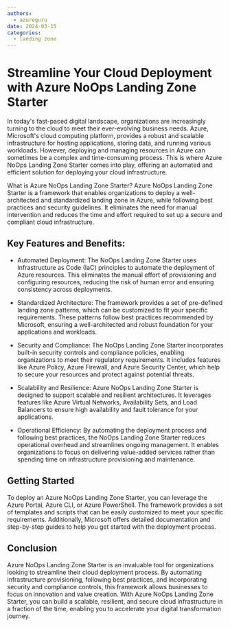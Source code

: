 ```yaml
---
authors: 
  - azureguru
date: 2024-03-15
categories:
  - landing zone
---
```


# Streamline Your Cloud Deployment with Azure NoOps Landing Zone Starter

In today's fast-paced digital landscape, organizations are increasingly turning to the cloud to meet their ever-evolving business needs. Azure, Microsoft's cloud computing platform, provides a robust and scalable infrastructure for hosting applications, storing data, and running various workloads. However, deploying and managing resources in Azure can sometimes be a complex and time-consuming process. This is where Azure NoOps Landing Zone Starter comes into play, offering an automated and efficient solution for deploying your cloud infrastructure.

What is Azure NoOps Landing Zone Starter? Azure NoOps Landing Zone Starter is a framework that enables organizations to deploy a well-architected and standardized landing zone in Azure, while following best practices and security guidelines. It eliminates the need for manual intervention and reduces the time and effort required to set up a secure and compliant cloud infrastructure.

## Key Features and Benefits:

- Automated Deployment: The NoOps Landing Zone Starter uses Infrastructure as Code (IaC) principles to automate the deployment of Azure resources. This eliminates the manual effort of provisioning and configuring resources, reducing the risk of human error and ensuring consistency across deployments.

- Standardized Architecture: The framework provides a set of pre-defined landing zone patterns, which can be customized to fit your specific requirements. These patterns follow best practices recommended by Microsoft, ensuring a well-architected and robust foundation for your applications and workloads.

- Security and Compliance: The NoOps Landing Zone Starter incorporates built-in security controls and compliance policies, enabling organizations to meet their regulatory requirements. It includes features like Azure Policy, Azure Firewall, and Azure Security Center, which help to secure your resources and protect against potential threats.

- Scalability and Resilience: Azure NoOps Landing Zone Starter is designed to support scalable and resilient architectures. It leverages features like Azure Virtual Networks, Availability Sets, and Load Balancers to ensure high availability and fault tolerance for your applications.

- Operational Efficiency: By automating the deployment process and following best practices, the NoOps Landing Zone Starter reduces operational overhead and streamlines ongoing management. It enables organizations to focus on delivering value-added services rather than spending time on infrastructure provisioning and maintenance.

## Getting Started

To deploy an Azure NoOps Landing Zone Starter, you can leverage the Azure Portal, Azure CLI, or Azure PowerShell. The framework provides a set of templates and scripts that can be easily customized to meet your specific requirements. Additionally, Microsoft offers detailed documentation and step-by-step guides to help you get started with the deployment process.

## Conclusion 

Azure NoOps Landing Zone Starter is an invaluable tool for organizations looking to streamline their cloud deployment process. By automating infrastructure provisioning, following best practices, and incorporating security and compliance controls, this framework allows businesses to focus on innovation and value creation. With Azure NoOps Landing Zone Starter, you can build a scalable, resilient, and secure cloud infrastructure in a fraction of the time, enabling you to accelerate your digital transformation journey.